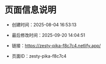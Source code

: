 # 页面信息说明

- 创建时间：2025-08-04 16:53:13

- 最后修改时间：2025-09-20 14:04:51

- 链接：https://zesty-pika-f8c7c4.netlify.app/

- 页面ID：zesty-pika-f8c7c4